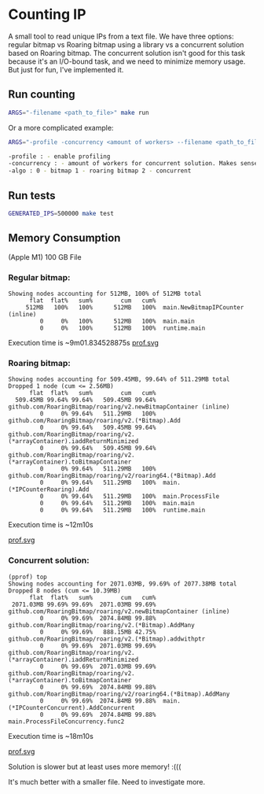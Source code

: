# Counting IP

A small tool to read unique IPs from a text file.
We have three options: regular bitmap vs Roaring bitmap using a library vs a concurrent solution based on Roaring bitmap.
The concurrent solution isn't good for this task because it's an I/O-bound task, and we need to minimize memory usage.
But just for fun, I've implemented it.

## Run counting
```bash
ARGS="-filename <path_to_file>" make run
```
Or a more complicated example:
```bash
ARGS="-profile -concurrency <amount of workers> --filename <path_to_file>  -algo <algoritm>" make run

-profile : - enable profiling
-concurrency : - amount of workers for concurrent solution. Makes sense only for concurrent solution
-algo : 0 - bitmap 1 - roaring bitmap 2 - concurrent

````

## Run tests
```bash
GENERATED_IPS=500000 make test
```

## Memory Consumption
(Apple M1) 100 GB File

### Regular bitmap:
```
Showing nodes accounting for 512MB, 100% of 512MB total
      flat  flat%   sum%        cum   cum%
     512MB   100%   100%      512MB   100%  main.NewBitmapIPCounter (inline)
         0     0%   100%      512MB   100%  main.main
         0     0%   100%      512MB   100%  runtime.main
```
Execution time is ~9m01.834528875s
[prof.svg](resources/bitmap-pprof.svg)

### Roaring bitmap:
```
Showing nodes accounting for 509.45MB, 99.64% of 511.29MB total
Dropped 1 node (cum <= 2.56MB)
      flat  flat%   sum%        cum   cum%
  509.45MB 99.64% 99.64%   509.45MB 99.64%  github.com/RoaringBitmap/roaring/v2.newBitmapContainer (inline)
         0     0% 99.64%   511.29MB   100%  github.com/RoaringBitmap/roaring/v2.(*Bitmap).Add
         0     0% 99.64%   509.45MB 99.64%  github.com/RoaringBitmap/roaring/v2.(*arrayContainer).iaddReturnMinimized
         0     0% 99.64%   509.45MB 99.64%  github.com/RoaringBitmap/roaring/v2.(*arrayContainer).toBitmapContainer
         0     0% 99.64%   511.29MB   100%  github.com/RoaringBitmap/roaring/v2/roaring64.(*Bitmap).Add
         0     0% 99.64%   511.29MB   100%  main.(*IPCounterRoaring).Add
         0     0% 99.64%   511.29MB   100%  main.ProcessFile
         0     0% 99.64%   511.29MB   100%  main.main
         0     0% 99.64%   511.29MB   100%  runtime.main
```
Execution time is ~12m10s

[prof.svg](resources/roaring-pprof.svg)

### Concurrent solution:
```
(pprof) top
Showing nodes accounting for 2071.03MB, 99.69% of 2077.38MB total
Dropped 8 nodes (cum <= 10.39MB)
      flat  flat%   sum%        cum   cum%
 2071.03MB 99.69% 99.69%  2071.03MB 99.69%  github.com/RoaringBitmap/roaring/v2.newBitmapContainer (inline)
         0     0% 99.69%  2074.84MB 99.88%  github.com/RoaringBitmap/roaring/v2.(*Bitmap).AddMany
         0     0% 99.69%   888.15MB 42.75%  github.com/RoaringBitmap/roaring/v2.(*Bitmap).addwithptr
         0     0% 99.69%  2071.03MB 99.69%  github.com/RoaringBitmap/roaring/v2.(*arrayContainer).iaddReturnMinimized
         0     0% 99.69%  2071.03MB 99.69%  github.com/RoaringBitmap/roaring/v2.(*arrayContainer).toBitmapContainer
         0     0% 99.69%  2074.84MB 99.88%  github.com/RoaringBitmap/roaring/v2/roaring64.(*Bitmap).AddMany
         0     0% 99.69%  2074.84MB 99.88%  main.(*IPCounterConcurrent).AddConcurrent
         0     0% 99.69%  2074.84MB 99.88%  main.ProcessFileConcurrency.func2
```
Execution time is ~18m10s

[prof.svg](resources/concurrent-pprof.svg)

Solution is slower but at least uses more memory! :(((

It's much better with a smaller file. Need to investigate more.